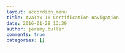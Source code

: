 ```yaml
---
layout: accordion_menu
title: AvaTax 16 Certification navigation
date: 2016-01-28 13:39
author: jeremy.buller
comments: true
categories: []
---
```


